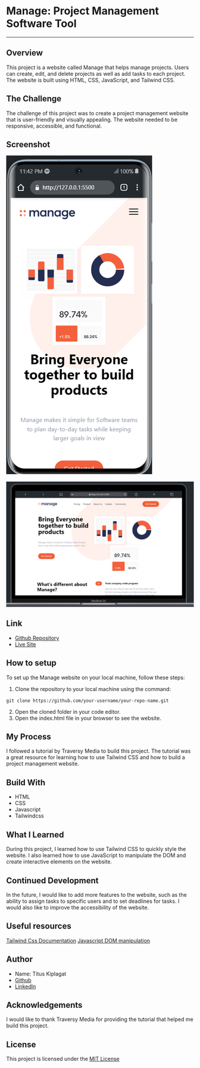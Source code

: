 # Manage: Project Management Software Tool
***

## Overview
This project is a website called Manage that helps manage projects. Users can create, edit, and delete projects as well as add tasks to each project. The website is built using HTML, CSS, JavaScript, and Tailwind CSS.

## The Challenge
The challenge of this project was to create a project management website that is user-friendly and visually appealing. The website needed to be responsive, accessible, and functional.

## Screenshot
![MOBILE](./img/mobile-Screenshot.PNG)
<br/>
<br/>
![DESKTOP](./img/desk-top.PNG)

## Link
- [Github Repository](https://github.com/Titus210/Front-end-mentor/tree/master/Manage%20Project%20Management%20Software)
- [Live Site](https://dynamic-gingersnap-a954c6.netlify.app/)
## How to setup
To set up the Manage website on your local machine, follow these steps:
1. Clone the repository to your local machine using the command:
```
git clone https://github.com/your-username/your-repo-name.git
```
2. Open the cloned folder in your code editor.
3. Open the index.html file in your browser to see the website.

## My Process
I followed a tutorial by Traversy Media to build this project. The tutorial was a great resource for learning how to use Tailwind CSS and how to build a project management website.
## Build With
- HTML
- CSS
- Javascript
- Tailwindcss

## What I Learned
During this project, I learned how to use Tailwind CSS to quickly style the website. I also learned how to use JavaScript to manipulate the DOM and create interactive elements on the website.

## Continued Development
In the future, I would like to add more features to the website, such as the ability to assign tasks to specific users and to set deadlines for tasks. I would also like to improve the accessibility of the website.

## Useful resources
[Tailwind Css Documentation](https://tailwindcss.com/docs)
[Javascript DOM manipulation](https://www.w3schools.com/js/js_dom_intro.asp)

## Author
- Name: Titus Kiplagat
- [Github](https://github.com/Titus210)
- [LinkedIn](https://www.linkedin.com/in/titus-kiplagat-5146ba210/)

## Acknowledgements
I would like to thank Traversy Media for providing the tutorial that helped me build this project.

## License
This project is licensed under the [MIT License](https://opensource.org/licenses/MIT)